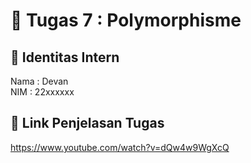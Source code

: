 # 📁 Tugas 7 : Polymorphisme

## 👤 Identitas Intern
Nama : Devan             
NIM  : 22xxxxxx

## 🔗 Link Penjelasan Tugas

https://www.youtube.com/watch?v=dQw4w9WgXcQ

